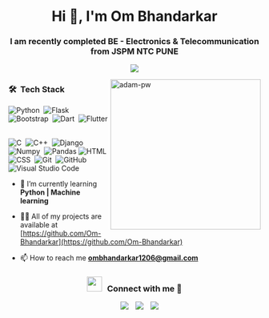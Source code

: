 
<h1 align="center">Hi 👋, I'm Om Bhandarkar</h1>
<h3 align="center">I am recently completed BE - Electronics & Telecommunication from JSPM NTC PUNE</h3>
<p align="center">
  <a href="https://github.com/DenverCoder1/readme-typing-svg"><img src="https://readme-typing-svg.herokuapp.com?font=Time+New+Roman&color=cyan&size=25&center=true&vCenter=true&width=600&height=100&lines=Electronics+and+Tele+communication+Student;Active+Learner"></a>
</p>
<p><img align="right" height =300 src="https://github.com/Adam-pw/Adam-pw/blob/main/animation_500_kxa883sd.gif" alt="adam-pw" /></p>


### 🛠 &nbsp;Tech Stack

![Python](https://img.shields.io/badge/-Python-05122A?style=flat&logo=python)&nbsp;
![Flask](https://img.shields.io/badge/-Flask-05122A?style=flat&logo=flask)&nbsp;
![Bootstrap](https://img.shields.io/badge/-bootstarp-05122A?style=flat&logo=bootstrap)&nbsp;
![Dart](https://img.shields.io/badge/-Dart-05122A?style=flat&logo=Dart&logoColor=1572B6)&nbsp;
![Flutter](https://img.shields.io/badge/-Flutter-05122A?style=flat&logo=Flutter&logoColor=1572B6)&nbsp;
<!-- ![JavaScript](https://img.shields.io/badge/-JavaScript-05122A?style=flat&logo=javascript)&nbsp; -->
<!-- ![Java](https://img.shields.io/badge/-Java-05122A?style=flat&logo=Java&logoColor=FFA518)&nbsp; -->
![C](https://img.shields.io/badge/-C-05122A?style=flat&logo=C&logoColor=A8B9CC)&nbsp;
![C++](https://img.shields.io/badge/-C++-05122A?style=flat&logo=C%2B%2B&logoColor=00599C)&nbsp;
![Django](https://img.shields.io/badge/-Django-05122A?style=flat&logo=django&logoColor=092E20)&nbsp; 
![Numpy](https://img.shields.io/badge/-Numpy-05122A?style=flat&logo=numpy)&nbsp;
![Pandas](https://img.shields.io/badge/-Pandas-05122A?style=flat&logo=pandas&logoColor=563D7C)
![HTML](https://img.shields.io/badge/-HTML-05122A?style=flat&logo=HTML5)&nbsp;
![CSS](https://img.shields.io/badge/-CSS-05122A?style=flat&logo=CSS3&logoColor=1572B6)&nbsp;
![Git](https://img.shields.io/badge/-Git-05122A?style=flat&logo=git)&nbsp;
![GitHub](https://img.shields.io/badge/-GitHub-05122A?style=flat&logo=github)&nbsp;
![Visual Studio Code](https://img.shields.io/badge/-Visual%20Studio%20Code-05122A?style=flat&logo=visual-studio-code&logoColor=007ACC)&nbsp;

- 🌱 I’m currently learning **Python | Machine learning**

- 👨‍💻 All of my projects are available at [https://github.com/Om-Bhandarkar](https://github.com/Om-Bhandarkar)

- 📫 How to reach me **ombhandarkar1206@gmail.com**

<h3 align="center" > <img src="https://media.giphy.com/media/iY8CRBdQXODJSCERIr/giphy.gif" width="30" height="30" style="margin-right: 10px;">Connect with me 🤝 </h3>

<p>

 <div align="center" class="icons-social" style="margin-left: 10px;">
        <a style="margin-left: 10px;"  target="_blank" href="https://www.linkedin.com/in/om-bhandarkar-3b174b20b"title="Linkedin">
		<img src="https://img.icons8.com/doodle/40/000000/linkedin--v2.png"></a>
        <a style="margin-left: 10px;" target="_blank" href="https://github.com/Om-Bhandarkar"title="GitHub">
		<img src="https://img.icons8.com/doodle/40/000000/github--v1.png"></a>
		<!-- <a style="margin-left: 10px;" target="_blank" href="https://stackoverflow.com/users/15954749/ajay-nikumbh">
		<img src="https://img.icons8.com/external-tal-revivo-color-tal-revivo/40/000000/external-stack-overflow-is-a-question-and-answer-site-for-professional-logo-color-tal-revivo.png"></a> -->
	      <a style="margin-left: 10px;" target="_blank" href="https://www.instagram.com/om_bhandarkar_12?utm_source=qr"title="Instagram">
			<img src="https://img.icons8.com/doodle/40/000000/instagram-new--v2.png"></a>
		  </div>

</p>
